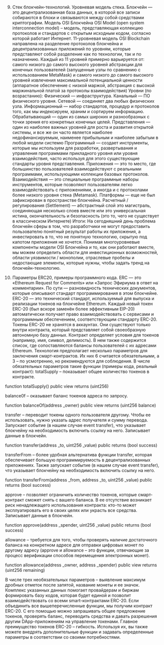 
9. Стек блокчейн-технологий. Уровневая модель стека.
Блокчейн — это децентрализованная база данных, в которой все записи собираются в блоки и связываются между собой средствами криптографии. 
Модель OSI Блокчейна
OSI Model (open system interconnection model) – модель, представляющая коллекцию протоколов и стандартов с открытым исходным кодом, согласно которой работает Интернет.
11-уровневая модель OSI Blockchain направлена на разделение протоколов блокчейна и децентрализованных приложений по уровням, которые представляют собой разделение как по технологии, так и по назначению.
Каждый из 11 уровней примерно варьируется от:
самого низкого до самого высокого уровней абстракции для конечных пользователей (запущенные узлы по сравнению с использованием MetaMask) и
самого низкого до самого высокого уровней извлечения максимальной потенциальной ценности (аппаратное обеспечение с низкой маржой, абстракция с высокой маржинальной платой за протоколы взаимодействия)
Уровни (по возрастанию):
Физический — инфраструктура.
Канальный — ПО физического уровня.
Сетевой — соединяет два любых физических узла.
Информационный — набор стандартов, процедур и протоколов того, как мы индексируем, храним и сортируем информацию.
Обрабатывающий — один из самых широких и разнообразных с точки зрения его конкретных конечных целей.
Представления — один из наиболее важных уровней для роста и развития открытой системы, и все же он часто является наиболее недофинансируемым, наименее прибыльным и наиболее забытым в любой модели системю
Программный — создает инструменты, которые мы используем для разработки, развертывания и управления программами прикладного уровня или уровня взаимодействия, часто используя для этого существующие стандарты уровня представления.
Приложения — это то место, где большинство пользователей взаимодействуют с реальными программами, использующими коллекции базовых протоколов.
Взаимодействия — это специальные программные наборы инструментов, которые позволяют пользователям легко взаимодействовать с приложениями, а иногда и с протоколами более низкого уровня стека (Metamask).
Платформы — еще не был зафиксирован в пространстве блокчейна.
Расчетный / регулирования (Settlement) — абстрактный слой это магистраль, соединяющая несколько слоев вместе или
это универсальная истина, окончательность и безопасность (это то, чего не существует в классическом Интернете)
Итоги:
На сегодняшний день проблема блокчейн сферы в том, что разработчики не могут предоставить пользователю понятный результат работы их приложения, а инвестировать в то, что не понятную технологию, скрытую под капотом приложения не хочется.
Понимая многоуровневые компоненты модели OSI Блокчейна и то, как они работают вместе, мы можем определить области для инвестиционных возможностей, области уязвимости / монополии, отраслевые пробелы и недостающие элементы, которые нужны, чтобы задать тренд на блокчейн-технологию.

22. Параметры ERC20, примеры программного кода.
ERC — это «Ethereum Request for Comments» или «Запрос Эфириума в ответ на комментарии». По сути — разновидность технических документов, которые описывают стандарт программирования в этом блокчейне.
ERC-20 — это технический стандарт, используемый для выпуска и реализации токенов на блокчейне Ethereum. 
Каждый новый токен ERC-20 (был вскоре заменён более эффективным EIP-20)  автоматически получает право взаимодействовать с сервисами и программным обеспечением, соответствующим стандарту ERC-20.  
Токены ERC-20 не хранятся в аккаунтах. Они существуют только внутри контракта, который представляет собой своеобразную автономную базу данных. Контракт определяет условия для токенов (например, имя, символ, делимость). В нем также содержится список, где сопоставляются балансы пользователей с их адресами Ethereum.
Технология предполагает несколько параметров для заключения смарт-контрактов. Их них 6 считается обязательными, а 3 – по усмотрению, но рекомендуются для соблюдения.
В числе обязательных параметров такие функции (примеры кода, реальный контракт):
totalSupply –  показывает общее количество токенов в контракте.

function totalSupply() public view returns (uint256)

balance0f – оказывает баланс токенов адреса по запросу. 

function balanceOf(address _owner) public view returns (uint256 balance)

transfer – переводит токены одного пользователя другому. Чтобы ее использовать, нужно указать адрес получателя и сумму перевода. Запускает событие (в нашем случае event transfer), что указывает блокчейну на необходимость включить ссылку на него.  Записывает данные в блокчейн.

function transfer(address _to, uint256 _value) public returns (bool success)

transferFrom – более удобная альтернатива функции transfer, которая обеспечивает большую программируемость в децентрализованных приложениях. Также запускает событие (в нашем случае event transfer), что указывает блокчейну на необходимость включить ссылку на него.

function transferFrom(address _from, address _to, uint256 _value) public returns (bool success)

approve – позволяет ограничить количество токенов, которые смарт-контракт сможет снять с вашего баланса. В ее отсутствие возникает риск ненадлежащего использования контракта: кто-то может эксплуатировать его в своих целях или украсть все средства. Записывает данные в блокчейн.

function approve(address _spender, uint256 _value) public returns (bool success)

allowance – требуется для того, чтобы проверять наличие достаточного баланса на конкретном адресе для отправки цифровых монет по другому адресу (approve и allowance – это функции, отвечающие за процесс верификации способов перемещения электронных монет).

function allowance(address _owner, address _spender) public view returns (uint256 remaining)

В числе трех необязательных параметров – выявление максимум дробных отметок после запятой, название монеты и ее значок. Комплекс указанных данных помогает провайдерам и биржам формировать базу кодов, которая будет единой и позволит взаимодействовать со всеми smart-контрактами ERC-20.
Если объединить все вышеперечисленные функции, мы получим контракт ERC-20. С его помощью можно запрашивать общее предложение токенов, проверять баланс, переводить средства и давать разрешения другим DApp-приложениям на управление токенами.
Главное преимущество токенов ERC-20 – гибкость. Используя их, вы также можете внедрять дополнительные функции и задавать определенные параметры в соответствии со своими потребностями.
